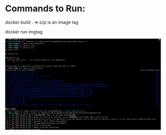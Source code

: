# Commands to Run:

docker build .   => o/p is an image tag

docker run imgtag

![Alt text](image.png)
